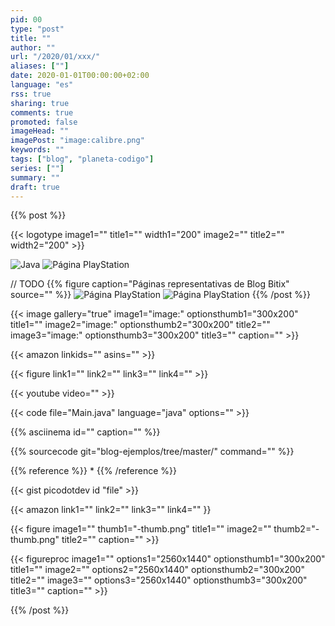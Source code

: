 ```yaml
---
pid: 00
type: "post"
title: ""
author: ""
url: "/2020/01/xxx/"
aliases: [""]
date: 2020-01-01T00:00:00+02:00
language: "es"
rss: true
sharing: true
comments: true
promoted: false
imageHead: ""
imagePost: "image:calibre.png"
keywords: ""
tags: ["blog", "planeta-codigo"]
series: [""]
summary: ""
draft: true
---
```


{{% post %}}

{{< logotype image1="" title1="" width1="200" image2="" title2="" width2="200" >}}

![](url=logotype:java.svg:java.svg,size=200x200,gallery=true "Java")
![](url=resource:playstation-1.png,size=200x200,gallery=true "Página PlayStation")

// TODO
{{% figure caption="Páginas representativas de Blog Bitix" source="" %}}
    ![](url=resource:playstation-1.png,size=300x200,gallery=true "Página PlayStation")
    ![](url=resource:playstation-2.png,size=300x200,gallery=true "Página PlayStation")
{{% /post %}}

{{< image
    gallery="true"
    image1="image:" optionsthumb1="300x200" title1=""
    image2="image:" optionsthumb2="300x200" title2=""
    image3="image:" optionsthumb3="300x200" title3=""
    caption="" >}}

{{< amazon
    linkids=""
    asins="" >}}

{{< figure
    link1=""
    link2=""
    link3=""
    link4="" >}}

{{< youtube
    video="" >}}

{{< code file="Main.java" language="java" options="" >}}

{{% asciinema id="" caption="" %}}

{{% sourcecode git="blog-ejemplos/tree/master/" command="" %}}

{{% reference %}}
*
{{% /reference %}}

{{< gist picodotdev id "file" >}}

{{< amazon
    link1=""
    link2=""
    link3=""
    link4="" }}

{{< figure
    image1="" thumb1="-thumb.png" title1=""
    image2="" thumb2="-thumb.png" title2=""
    caption="" >}}

{{< figureproc
    image1="" options1="2560x1440" optionsthumb1="300x200" title1=""
    image2="" options2="2560x1440" optionsthumb2="300x200" title2=""
    image3="" options3="2560x1440" optionsthumb3="300x200" title3=""
    caption="" >}}

{{% /post %}}
